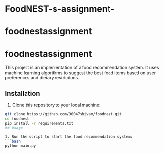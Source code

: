 ﻿# FoodNEST-s-assignment-
# foodnestassignment
# foodnestassignment
This project is an implementation of a food recommendation system. It uses machine learning algorithms to suggest the best food items based on user preferences and dietary restrictions.
## Installation

1. Clone this repository to your local machine:
```bash
git clone https://github.com/30047shivam/foodnest.git
cd foodnest
pip install -r requirements.txt
## Usage

1. Run the script to start the food recommendation system:
```bash
python main.py
